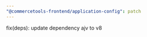 ```yaml
---
"@commercetools-frontend/application-config": patch
---
```


fix(deps): update dependency ajv to v8
